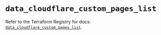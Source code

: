 # `data_cloudflare_custom_pages_list`

Refer to the Terraform Registry for docs: [`data_cloudflare_custom_pages_list`](https://registry.terraform.io/providers/cloudflare/cloudflare/5.7.1/docs/data-sources/custom_pages_list).
